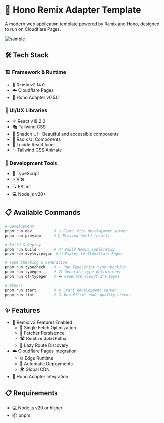 # 🚀 Hono Remix Adapter Template

A modern web application template powered by Remix and Hono, designed to run on Cloudflare Pages.

![sample](sample.png)

## 🛠 Tech Stack

### 🏗 Framework & Runtime
- 🎵 Remix v2.14.0
- ☁️ Cloudflare Pages
- 🔌 Hono Adapter v0.5.0

### 🎨 UI/UX Libraries
- ⚛️ React v18.2.0
- 🎭 Tailwind CSS
- 🎯 Shadcn UI - Beautiful and accessible components
- 🎯 Radix UI Components
- 🎪 Lucide React Icons
- ✨ Tailwind CSS Animate

### 🔧 Development Tools
- 📘 TypeScript
- ⚡️ Vite
- 🔍 ESLint
- 💻 Node.js v20+

## 📋 Available Commands

```bash
# Development
pnpm run dev          # 🔥 Start Vite development server
pnpm run preview      # 👀 Preview build locally

# Build & Deploy
pnpm run build        # 📦 Build Remix application
pnpm run deploy:pages  # 🚀 Deploy to Cloudflare Pages

# Type Checking & Generation
pnpm run typecheck    # ✅ Run TypeScript type checking
pnpm run typegen      # 🏗 Generate type definitions
pnpm run cf-typegen   # ☁️ Generate Cloudflare types

# Others
pnpm run start        # 🌐 Start development server
pnpm run lint         # 🔍 Run ESLint code quality checks
```

## ✨ Features

- 🎯 Remix v3 Features Enabled
  - 🚀 Single Fetch Optimization
  - 💾 Fetcher Persistence
  - 🛣 Relative Splat Paths
  - 🔄 Lazy Route Discovery
- ☁️ Cloudflare Pages Integration
  - 🌐 Edge Runtime
  - 🔄 Automatic Deployments
  - 🌍 Global CDN
- 🔌 Hono Adapter Integration

## 📋 Requirements

- 💻 Node.js v20 or higher
- 📦 pnpm
